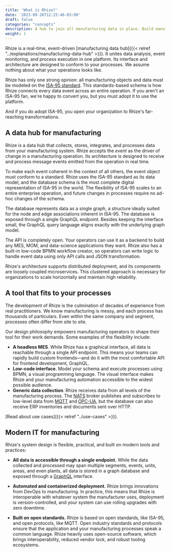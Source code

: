 ```yaml
---
title: 'What is Rhize?'
date: '2023-09-26T12:25:46-03:00'
draft: false
categories: "concepts"
description: A hub to join all manufacturing data in place. Build manufacturing execution systems and do deep analysis.
weight: 1
---
```


Rhize is a real-time, event-driven [manufacturing data hub]({{< relref "../explanations/manufacturing-data-hub" >}}).
It unites data analysis, event monitoring, and process execution in one platform.
Its interface and architecture are designed to conform to your processes.
We assume nothing about what your operations looks like.

Rhize has only one strong opinion: all manufacturing objects and data must be modeled on the [ISA-95 standard](https://www.isa.org/standards-and-publications/isa-standards/isa-standards-committees/isa95).
This standards-based schema is how Rhize connects every data event across an entire operation.
If you aren't an ISA-95 fan, we're happy to convert you, but you must adopt it to use the platform.

And if you do adopt ISA-95, you open your organization to Rhize's far-reaching transformations.

## A data hub for manufacturing

Rhize is a data hub that collects, stores, integrates, and processes data from your manufacturing system.
Rhize accepts the _event_ as the driver of change in a manufacturing operation.
Its architecture is designed to receive and process message events emitted from the operation in real time.

To make each event coherent in the context of all others, the event object must conform to a standard.
Rhize uses the ISA-95 standard as its data model, and the database schema is the most complete digital representation of ISA-95 in the world.
The flexibility of ISA-95 scales to an entire enterprise operation, and future changes in processes require no ad-hoc changes of the schema.

The database represents data as a single graph, a structure ideally suited for the node and edge associations inherent in ISA-95.
The database is exposed through a single GraphQL endpoint.
Besides keeping the interface small, the GraphQL query language aligns exactly with the underlying graph model.

The API is completely open. Your operators can use it as a backend to build any MES, MOM, and data-science applications they want.
Rhize also has a built-in low-code BPMN workflow creator, so operators can write logic to handle event data using only API calls and JSON transformation.

Rhize's architecture supports distributed deployment, and its components are loosely coupled microservices.
This clustered approach is necessary for organizations to scale horizontally and maintain high reliability.

## A tool that fits to your processes

The development of Rhize is the culmination of decades of experience from real practitioners.
We know manufacturing is messy, and each process has thousands of particulars.
Even within the same company and segment, processes often differ from site to site.

Our design philosophy empowers manufacturing operators to shape their tool for their work demands.
Some examples of the flexibility include:

- **A headless MES**. While Rhize has a graphical interface, all data is reachable through a single API endpoint. This means your teams can rapidly build custom frontends―and do it with the most comfortable API for frontend development, GraphQL.
- **Low-code interface**. Model your schema and execute processes using BPMN, a visual programming language. The visual interface makes Rhize and your manufacturing automation accessible to the widest possible audience.
- **Generic data collection**. Rhize receives data from all levels of the manufacturing process. The [NATS](https://nats.io) broker publishes and subscribes to low-level data from [MQTT](https://mqtt.org/) and [OPC-UA](https://opcfoundation.org/about/opc-technologies/opc-ua/), but the database can also receive ERP inventories and documents sent over HTTP.

[Read about use cases]({{< relref "../use-cases" >}}).

## Modern IT for manufacturing

Rhize's system design is flexible, practical, and built on modern tools and practices:

- **All data is accessible through a single endpoint.**
While the data collected and processed may span multiple segments, events, units, areas, and even plants, all data is stored in a graph database and exposed through a [GraphQL](https://graphql.org) interface.

- **Automated and containerized deployment.**
Rhize brings innovations from DevOps to manufacturing.
In practice, this means that Rhize is interoperable with whatever system the manufacturer uses,
deployment is version-controlled, and your system can use rolling upgrades with zero downtime.

- **Built on open standards.**
Rhize is based on open standards, like ISA-95, and open protocols, like MQTT.
Open industry standards and protocols ensure that the application and your manufacturing processes speak a common language.
Rhize heavily uses open-source software, which brings interoperability, reduced vendor lock, and robust tooling ecosystems.
